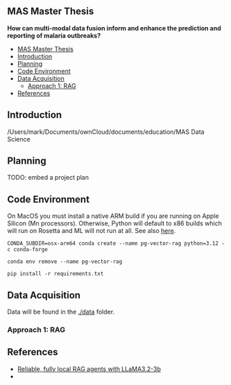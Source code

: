 ## MAS Master Thesis

**How can multi-modal data fusion inform and enhance the prediction and reporting of malaria outbreaks?**

- [MAS Master Thesis](#mas-master-thesis)
- [Introduction](#introduction)
- [Planning](#planning)
- [Code Environment](#code-environment)
- [Data Acquisition](#data-acquisition)
  - [Approach 1: RAG](#approach-1-rag)
- [References](#references)


## Introduction

/Users/mark/Documents/ownCloud/documents/education/MAS Data Science


## Planning

TODO: embed a project plan


## Code Environment

On MacOS you must install a native ARM build if you are running on Apple Silicon (Mn processors). Otherwise, Python will default to x86 builds which will run on Rosetta and ML will not run at all. See also [here](https://stackoverflow.com/questions/65415996/how-to-specify-the-architecture-or-platform-for-a-new-conda-environment-apple).


```
CONDA_SUBDIR=osx-arm64 conda create --name pg-vector-rag python=3.12 -c conda-forge

conda env remove --name pg-vector-rag

pip install -r requirements.txt
```

## Data Acquisition

Data will be found in the [./data](./data/) folder.

### Approach 1: RAG




## References

- [Reliable, fully local RAG agents with LLaMA3.2-3b](https://www.youtube.com/watch?v=bq1Plo2RhYI)
-
